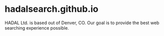 # hadalsearch.github.io

HADAL Ltd. is based out of Denver, CO. Our goal is to provide the best web searching experience possible. 
